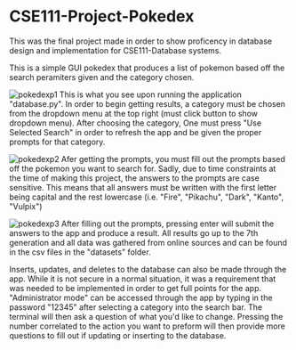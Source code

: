 # CSE111-Project-Pokedex
This was the final project made in order to show proficency in database design and implementation for CSE111-Database systems.

This is a simple GUI pokedex that produces a list of pokemon based off the search peramiters given and the category chosen.

![pokedexp1](https://github.com/scampos37/CSE111-Project-Pokedex/assets/115961998/3bcca8e4-7f13-4c76-acab-490b28f9362d)
This is what you see upon running the application "database.py". In order to begin getting results, a category must be chosen 
from the dropdown menu at the top right (must click button to show dropdown menu). After choosing the category, One must press 
"Use Selected Search" in order to refresh the app and be given the proper prompts for that category.

![pokedexp2](https://github.com/scampos37/CSE111-Project-Pokedex/assets/115961998/81a71c11-4be8-4838-bdf2-1b789e8ad110)
Afer getting the prompts, you must fill out the prompts based off the pokemon you want to search for. Sadly, due to time
constraints at the time of making this project, the answers to the prompts are case sensitive. This means that all answers
must be written with the first letter being capital and the rest lowercase (i.e. "Fire", "Pikachu", "Dark", "Kanto", "Vulpix")

![pokedexp3](https://github.com/scampos37/CSE111-Project-Pokedex/assets/115961998/ea5c6282-8d48-441a-a854-f030621a24e5)
After filling out the prompts, pressing enter will submit the answers to the app and produce a result. All results go up to the 
7th generation and all data was gathered from online sources and can be found in the csv files in the "datasets" folder. 

Inserts, updates, and deletes to the database can also be made through the app. While it is not secure in a normal situation, it 
was a requirement that was needed to be implemented in order to get full points for the app. "Administrator mode" can be accessed
through the app by typing in the password "12345" after selecting a category into the search bar. The terminal will then ask a question
of what you'd like to change. Pressing the number correlated to the action you want to preform will then provide more questions to fill
out if updating or inserting to the database.
